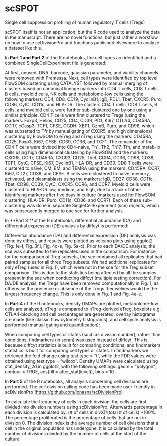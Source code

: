 # scSPOT
Single cell suppression profiling of human regulatory T cells (Tregs)

scSPOT itself is not an application, but the R code used to analyze the data in the manuscript. There are no novel functions, but just rather a workflow on how to use scDivisionPro and functions published elsewhere to analyze a dataset like this.   

In **Part 1 and Part 2** of the R notebooks, the cell types are identified and a combined SingleCellExperiment file is generated:   

At first, unused, DNA, barcode, gaussian parameter, and viability channels were removed with Premessa. Next, cell types were identified by top level FlowSOM clustering using CATALYST followed by manual merging of clusters based on canonical lineage markers into CD4 T cells, CD8 T cells, B cells, myeloid cells, NK cells and metabolome-low cells using the following markers: CD4, CD8, CD19, CyclinB1, IgD, PDL1, Tbet, CXCR5, Puro, CD86, CytC, CD11c, and HLA-DR. The clusters CD4 T cells, CD8 T cells, B cells, and myeloid cells, were further sub-clustered one by one using a similar principle. CD4 T cells were first clustered to Tregs (using the markers: Foxp3, Helios, CD25, CD4, CD39, PD1, Ki67, CTLA4, CD45RA, CCR7, cCasp3, TCF1, CFSE, OGDH, XBP1, GzmB, Puro, and CD98, which was subsetted to Tfr by manual gating of CXCR5, and high dimensional clustering by FlowSOM to eTreg and nTreg using the markers: CD45RA, CD25, Foxp3, Ki67, CFSE, CD39, CCR6, and TCF1. The remainder of the CD4 T cells were divided into CD4-naive, Th1, Th2, Th17, Tfh, and metab-lo cells using high dimensional clustering by FlowSOM and the markers: CXCR5, CCR7, CD45RA, CXCR3, CD25, Tbet, CCR4, CCR6, CD98, CD38, TCF1, CytC, CFSE, Ki67, CyclinB1, HLA-DR, and CD39. CD8 T cells were clustered to naïve, CM, EM, and TEMRA using the markers: CD45RA, CCR7, Ki67, CD27, CD38, and CFSE. B cells were clustered to naïve, memory, activated, and plasmablasts using the markers: IgD, CD27, CD38, CD11c, Tbet, CD98, CD39, CytC, CXCR5, CCR6, and CCR7. Myeloid cells were clustered to HLA-DR low, medium, and high, due to a lack of other identifying markers after five days in culture (markers used for FlowSOM clustering: HLA-DR, Puro, CD11c, CD86, and CCR7). Each of these sub-clustering was done in separate SingleCellExperiment (sce) objects, which was subsequently merged to one sce for further analysis.   

In **Part 3 **of the R notebooks, differential abundance (DA) and differential expression (DE) analysis by diffcyt is performed:  

Differential abundance (DA) and differential expression (DE) analysis was done by diffcyt, and results were plotted as volcano plots using ggplot2 (Fig. 1e-f, Fig. 3f,i, Fig. 4c-e, Fig. 5a-c). Prior to each DA/DE analysis, the sce was subsetted to the replicates used in the comparison. For instance, for the comparison of Treg subsets, the sce contained all replicates that had paired samples for all three Treg subsets. We had additional replicates for only eTreg (used in Fig. 1), which were not in the sce for the Treg subset comparison. This is due to the statistics being affected by all the samples present in the sce when conducting diffcyt (multiple testing correction). For DA/DE analysis, the Tregs have been removed computationally in Fig. 1, as otherwise the presence or absence of the Tregs themselves would be the largest frequency change. This is only done in Fig. 1 and Fig. 4a-e.   

In **Part 4** of the R notebooks, density UMAPs are plotted, metabolome-low cells are analyzed, eTreg is compared to nTreg-derived eTreg, boxplots e.g. CTLA4-blocking and cell percentages are generated, overlay histograms are made (like classic flow cytometry histograms), and cell cycle analysis is performed (manual gating and quantification):  

When comparing cell types or states (such as division number), rather than conditions, findmarkers (in scran) was used instead of diffcyt. This is because diffcyt statistics is built for comparing conditions, and findmarkers statistics is built for comparing cell types or states. In findmarkers we retrieved the fold change using test.type = “t”, while the FDR values were obtained using test.type = “wilcox”. Density UMAPs were calculated using stat_density_2d in ggplot2, with the following settings: geom = “polygon”, contour = TRUE, aes(fill = after_stat(level)), bins = 10.  

In **Part 5** of the R notebooks, all analysis concerning cell divisions are performed. The cell division calling code has been made user-friendly in scDivisionPro (https://github.com/jonasns/scDivisionPro)  

To calculate the frequency of cells in each division, the cells are first divided into division numbers using scDivisionPro. Afterwards percentage in each division is calculated by: (# of cells in divX)/(total # of cells) *100%. The percentage proliferated is the percentage of cells that are not in division 0. The division index is the average number of cell divisions that a cell in the original population has undergone. It is calculated by the total number of divisions divided by the number of cells at the start of the culture.
